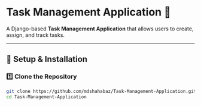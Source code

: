 # Task Management Application 📝

A Django-based **Task Management Application** that allows users to create, assign, and track tasks.

---

## 🚀 Setup & Installation

### **1️⃣ Clone the Repository**
```sh
git clone https://github.com/mdshahabaz/Task-Management-Application.git
cd Task-Management-Application
